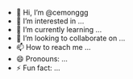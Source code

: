 - 👋 Hi, I’m @cemonggg
- 👀 I’m interested in ...
- 🌱 I’m currently learning ...
- 💞️ I’m looking to collaborate on ...
- 📫 How to reach me ...
- 😄 Pronouns: ...
- ⚡ Fun fact: ...

<!---
cemonggg/cemonggg is a ✨ special ✨ repository because its `README.md` (this file) appears on your GitHub profile.
You can click the Preview link to take a look at your changes.
---> 
